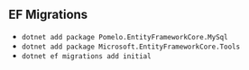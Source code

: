 ## EF Migrations

* ```dotnet add package Pomelo.EntityFrameworkCore.MySql```
* ```dotnet add package Microsoft.EntityFrameworkCore.Tools```
* ```dotnet ef migrations add initial```